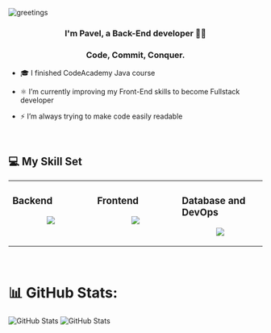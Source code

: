 ![greetings](https://github.com/pavlaseko/pavlaseko/assets/165998093/7cf58d14-a4c6-4dda-8a66-e8c391d67b7c)

### <div align="center">I'm Pavel, a Back-End developer 👨‍💻</div>

### <div align="center">Code, Commit, Conquer.</div>

- 🎓 I finished CodeAcademy Java course

- ⚛️ I’m currently improving my Front-End skills to become Fullstack developer

- ⚡ I’m always trying to make code easily readable

<br/>

## 💻 My Skill Set

<table>
 <tr>
  <td valign="top" width="33%">

  ### Backend
<p align="center">
  <a href="https://skillicons.dev">
    <img src="https://skillicons.dev/icons?i=java,&perline=4" />
  </a>
</p>

</td>
<td valign="top" width="33%">


### Frontend

<p align="center">
  <a href="https://skillicons.dev">
    <img src="https://skillicons.dev/icons?i=js,react,html,css&perline=4" />
  </a>
</p>

</td>

<td valign="top" width="33%">

### Database and DevOps
<p align="center">
  <a href="https://skillicons.dev">
    <img src="https://skillicons.dev/icons?i=mysql,git,postman,&perline=4" />
  </a>
</p>

</td>
</tr>
</table>

<br/> 


# 📊 GitHub Stats:
![GitHub Stats](https://github-readme-stats.vercel.app/api?username=pavlaseko&theme=tokyonight&show_icons=true&hide_border=true&count_private=true)
![GitHub Stats](https://github-readme-stats.vercel.app/api/top-langs/?username=pavlaseko&theme=tokyonight&show_icons=true&hide_border=true&layout=compact)
